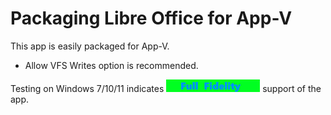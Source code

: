 # Packaging Libre Office for App-V

This app is easily packaged for App-V.

* Allow VFS Writes option is recommended.


Testing on Windows 7/10/11 indicates [<img src="/media/CatFullFidelity.png" alt="Full Fidelity" />](/media/CatFullFidelity.png) support of the app.